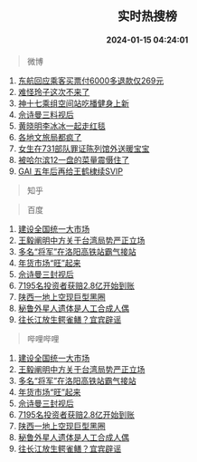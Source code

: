 <div align="center"><h2>实时热搜榜</h2><h4>2024-01-15 04:24:01</h4></div>

> 微博  

1. [东航回应乘客买票付6000多退款仅269元](https://s.weibo.com/weibo?q=%23%E4%B8%9C%E8%88%AA%E5%9B%9E%E5%BA%94%E4%B9%98%E5%AE%A2%E4%B9%B0%E7%A5%A8%E4%BB%986000%E5%A4%9A%E9%80%80%E6%AC%BE%E4%BB%85269%E5%85%83%23&t=31&band_rank=1&Refer=top)<br />
2. [难怪玲子这次不来了](https://s.weibo.com/weibo?q=%E9%9A%BE%E6%80%AA%E7%8E%B2%E5%AD%90%E8%BF%99%E6%AC%A1%E4%B8%8D%E6%9D%A5%E4%BA%86&t=31&band_rank=2&Refer=top)<br />
3. [神十七乘组空间站吃播健身上新](https://s.weibo.com/weibo?q=%23%E7%A5%9E%E5%8D%81%E4%B8%83%E4%B9%98%E7%BB%84%E7%A9%BA%E9%97%B4%E7%AB%99%E5%90%83%E6%92%AD%E5%81%A5%E8%BA%AB%E4%B8%8A%E6%96%B0%23&t=31&band_rank=3&Refer=top)<br />
4. [佘诗曼三料视后](https://s.weibo.com/weibo?q=%E4%BD%98%E8%AF%97%E6%9B%BC%E4%B8%89%E6%96%99%E8%A7%86%E5%90%8E&t=31&band_rank=4&Refer=top)<br />
5. [黄晓明李冰冰一起走红毯](https://s.weibo.com/weibo?q=%E9%BB%84%E6%99%93%E6%98%8E%E6%9D%8E%E5%86%B0%E5%86%B0%E4%B8%80%E8%B5%B7%E8%B5%B0%E7%BA%A2%E6%AF%AF&t=31&band_rank=5&Refer=top)<br />
6. [各地文旅局都疯了](https://s.weibo.com/weibo?q=%E5%90%84%E5%9C%B0%E6%96%87%E6%97%85%E5%B1%80%E9%83%BD%E7%96%AF%E4%BA%86&t=31&band_rank=6&Refer=top)<br />
7. [女生在731部队罪证陈列馆外送暖宝宝](https://s.weibo.com/weibo?q=%23%E5%A5%B3%E7%94%9F%E5%9C%A8731%E9%83%A8%E9%98%9F%E7%BD%AA%E8%AF%81%E9%99%88%E5%88%97%E9%A6%86%E5%A4%96%E9%80%81%E6%9A%96%E5%AE%9D%E5%AE%9D%23&t=31&band_rank=7&Refer=top)<br />
8. [被哈尔滨12一盘的菜量震慑住了](https://s.weibo.com/weibo?q=%23%E8%A2%AB%E5%93%88%E5%B0%94%E6%BB%A812%E4%B8%80%E7%9B%98%E7%9A%84%E8%8F%9C%E9%87%8F%E9%9C%87%E6%85%91%E4%BD%8F%E4%BA%86%23&t=31&band_rank=8&Refer=top)<br />
9. [GAI 五年后再给王鹤棣续SVIP](https://s.weibo.com/weibo?q=GAI%20%E4%BA%94%E5%B9%B4%E5%90%8E%E5%86%8D%E7%BB%99%E7%8E%8B%E9%B9%A4%E6%A3%A3%E7%BB%ADSVIP&t=31&band_rank=9&Refer=top)<br />

> 知乎  


> 百度  

1. [建设全国统一大市场](https://www.baidu.com/s?wd=%E5%BB%BA%E8%AE%BE%E5%85%A8%E5%9B%BD%E7%BB%9F%E4%B8%80%E5%A4%A7%E5%B8%82%E5%9C%BA&sa=fyb_news&rsv_dl=fyb_news)<br />
2. [王毅阐明中方关于台湾局势严正立场](https://www.baidu.com/s?wd=%E7%8E%8B%E6%AF%85%E9%98%90%E6%98%8E%E4%B8%AD%E6%96%B9%E5%85%B3%E4%BA%8E%E5%8F%B0%E6%B9%BE%E5%B1%80%E5%8A%BF%E4%B8%A5%E6%AD%A3%E7%AB%8B%E5%9C%BA&sa=fyb_news&rsv_dl=fyb_news)<br />
3. [多名“将军”在洛阳高铁站霸气接站](https://www.baidu.com/s?wd=%E5%A4%9A%E5%90%8D%E2%80%9C%E5%B0%86%E5%86%9B%E2%80%9D%E5%9C%A8%E6%B4%9B%E9%98%B3%E9%AB%98%E9%93%81%E7%AB%99%E9%9C%B8%E6%B0%94%E6%8E%A5%E7%AB%99&sa=fyb_news&rsv_dl=fyb_news)<br />
4. [年货市场“旺”起来](https://www.baidu.com/s?wd=%E5%B9%B4%E8%B4%A7%E5%B8%82%E5%9C%BA%E2%80%9C%E6%97%BA%E2%80%9D%E8%B5%B7%E6%9D%A5&sa=fyb_news&rsv_dl=fyb_news)<br />
5. [佘诗曼三封视后](https://www.baidu.com/s?wd=%E4%BD%98%E8%AF%97%E6%9B%BC%E4%B8%89%E5%B0%81%E8%A7%86%E5%90%8E&sa=fyb_news&rsv_dl=fyb_news)<br />
6. [7195名投资者获赔2.8亿开始到账](https://www.baidu.com/s?wd=7195%E5%90%8D%E6%8A%95%E8%B5%84%E8%80%85%E8%8E%B7%E8%B5%942.8%E4%BA%BF%E5%BC%80%E5%A7%8B%E5%88%B0%E8%B4%A6&sa=fyb_news&rsv_dl=fyb_news)<br />
7. [陕西一地上空现巨型黑圈](https://www.baidu.com/s?wd=%E9%99%95%E8%A5%BF%E4%B8%80%E5%9C%B0%E4%B8%8A%E7%A9%BA%E7%8E%B0%E5%B7%A8%E5%9E%8B%E9%BB%91%E5%9C%88&sa=fyb_news&rsv_dl=fyb_news)<br />
8. [秘鲁外星人遗体是人工合成人偶](https://www.baidu.com/s?wd=%E7%A7%98%E9%B2%81%E5%A4%96%E6%98%9F%E4%BA%BA%E9%81%97%E4%BD%93%E6%98%AF%E4%BA%BA%E5%B7%A5%E5%90%88%E6%88%90%E4%BA%BA%E5%81%B6&sa=fyb_news&rsv_dl=fyb_news)<br />
9. [往长江放生鳄雀鳝？宜宾辟谣](https://www.baidu.com/s?wd=%E5%BE%80%E9%95%BF%E6%B1%9F%E6%94%BE%E7%94%9F%E9%B3%84%E9%9B%80%E9%B3%9D%EF%BC%9F%E5%AE%9C%E5%AE%BE%E8%BE%9F%E8%B0%A3&sa=fyb_news&rsv_dl=fyb_news)<br />

> 哔哩哔哩  

1. [建设全国统一大市场](https://www.baidu.com/s?wd=%E5%BB%BA%E8%AE%BE%E5%85%A8%E5%9B%BD%E7%BB%9F%E4%B8%80%E5%A4%A7%E5%B8%82%E5%9C%BA&sa=fyb_news&rsv_dl=fyb_news)<br />
2. [王毅阐明中方关于台湾局势严正立场](https://www.baidu.com/s?wd=%E7%8E%8B%E6%AF%85%E9%98%90%E6%98%8E%E4%B8%AD%E6%96%B9%E5%85%B3%E4%BA%8E%E5%8F%B0%E6%B9%BE%E5%B1%80%E5%8A%BF%E4%B8%A5%E6%AD%A3%E7%AB%8B%E5%9C%BA&sa=fyb_news&rsv_dl=fyb_news)<br />
3. [多名“将军”在洛阳高铁站霸气接站](https://www.baidu.com/s?wd=%E5%A4%9A%E5%90%8D%E2%80%9C%E5%B0%86%E5%86%9B%E2%80%9D%E5%9C%A8%E6%B4%9B%E9%98%B3%E9%AB%98%E9%93%81%E7%AB%99%E9%9C%B8%E6%B0%94%E6%8E%A5%E7%AB%99&sa=fyb_news&rsv_dl=fyb_news)<br />
4. [年货市场“旺”起来](https://www.baidu.com/s?wd=%E5%B9%B4%E8%B4%A7%E5%B8%82%E5%9C%BA%E2%80%9C%E6%97%BA%E2%80%9D%E8%B5%B7%E6%9D%A5&sa=fyb_news&rsv_dl=fyb_news)<br />
5. [佘诗曼三封视后](https://www.baidu.com/s?wd=%E4%BD%98%E8%AF%97%E6%9B%BC%E4%B8%89%E5%B0%81%E8%A7%86%E5%90%8E&sa=fyb_news&rsv_dl=fyb_news)<br />
6. [7195名投资者获赔2.8亿开始到账](https://www.baidu.com/s?wd=7195%E5%90%8D%E6%8A%95%E8%B5%84%E8%80%85%E8%8E%B7%E8%B5%942.8%E4%BA%BF%E5%BC%80%E5%A7%8B%E5%88%B0%E8%B4%A6&sa=fyb_news&rsv_dl=fyb_news)<br />
7. [陕西一地上空现巨型黑圈](https://www.baidu.com/s?wd=%E9%99%95%E8%A5%BF%E4%B8%80%E5%9C%B0%E4%B8%8A%E7%A9%BA%E7%8E%B0%E5%B7%A8%E5%9E%8B%E9%BB%91%E5%9C%88&sa=fyb_news&rsv_dl=fyb_news)<br />
8. [秘鲁外星人遗体是人工合成人偶](https://www.baidu.com/s?wd=%E7%A7%98%E9%B2%81%E5%A4%96%E6%98%9F%E4%BA%BA%E9%81%97%E4%BD%93%E6%98%AF%E4%BA%BA%E5%B7%A5%E5%90%88%E6%88%90%E4%BA%BA%E5%81%B6&sa=fyb_news&rsv_dl=fyb_news)<br />
9. [往长江放生鳄雀鳝？宜宾辟谣](https://www.baidu.com/s?wd=%E5%BE%80%E9%95%BF%E6%B1%9F%E6%94%BE%E7%94%9F%E9%B3%84%E9%9B%80%E9%B3%9D%EF%BC%9F%E5%AE%9C%E5%AE%BE%E8%BE%9F%E8%B0%A3&sa=fyb_news&rsv_dl=fyb_news)<br />
